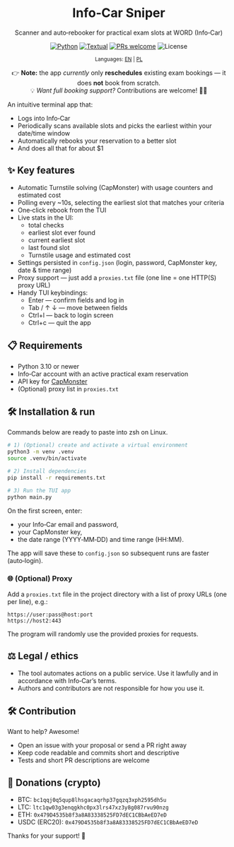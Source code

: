 <div align="center">

# Info‑Car Sniper
Scanner and auto‑rebooker for practical exam slots at WORD (Info‑Car)

<!-- Space for badges (examples below – adjust as you like) -->

<a href="https://www.python.org/"><img alt="Python" src="https://img.shields.io/badge/python-3.10%2B-blue.svg?logo=python"></a>
<a href="https://textual.textualize.io/"><img alt="Textual" src="https://img.shields.io/badge/TUI-Textual-6f42c1?logo=terminal"></a>
<a href="#-contribution-"><img alt="PRs welcome" src="https://img.shields.io/badge/PRs-welcome-brightgreen.svg"></a>
<img alt="License" src="https://img.shields.io/badge/license-%3F-lightgrey">

<p><sup>Languages: <a href="README.en.md">EN</a> | <a href="README.md">PL</a></sup></p>

</div>

<div align="center">

👉 <strong>Note:</strong> the app <em>currently</em> only <strong>reschedules</strong> existing exam bookings — it does <strong>not</strong> book from scratch. <br/>
💡 <em>Want full booking support?</em> Contributions are welcome! 🙏✨

</div>

An intuitive terminal app that:
- Logs into Info‑Car
- Periodically scans available slots and picks the earliest within your date/time window
- Automatically rebooks your reservation to a better slot
- And does all that for about $1

## ✨ Key features

- Automatic Turnstile solving (CapMonster) with usage counters and estimated cost
- Polling every ~10s, selecting the earliest slot that matches your criteria
- One‑click rebook from the TUI
- Live stats in the UI:
  - total checks
  - earliest slot ever found
  - current earliest slot
  - last found slot
  - Turnstile usage and estimated cost
- Settings persisted in `config.json` (login, password, CapMonster key, date & time range)
- Proxy support — just add a `proxies.txt` file (one line = one HTTP(S) proxy URL)
- Handy TUI keybindings:
  - Enter — confirm fields and log in
  - Tab / ↑ ↓ — move between fields
  - Ctrl+l — back to login screen
  - Ctrl+c — quit the app


## 📋 Requirements

- Python 3.10 or newer
- Info‑Car account with an active practical exam reservation
- API key for [CapMonster](https://capmonster.cloud/en)
- (Optional) proxy list in `proxies.txt`


## 🛠️ Installation & run

Commands below are ready to paste into zsh on Linux.

```bash
# 1) (Optional) create and activate a virtual environment
python3 -m venv .venv
source .venv/bin/activate

# 2) Install dependencies
pip install -r requirements.txt

# 3) Run the TUI app
python main.py
```

On the first screen, enter:
- your Info‑Car email and password,
- your CapMonster key,
- the date range (YYYY‑MM‑DD) and time range (HH:MM).

The app will save these to `config.json` so subsequent runs are faster (auto‑login).

### 🌐 (Optional) Proxy

Add a `proxies.txt` file in the project directory with a list of proxy URLs (one per line), e.g.:

```
https://user:pass@host:port
https://host2:443
```

The program will randomly use the provided proxies for requests.

## ⚖️ Legal / ethics

- The tool automates actions on a public service. Use it lawfully and in accordance with Info‑Car’s terms.
- Authors and contributors are not responsible for how you use it.

## 🛠️ Contribution

Want to help? Awesome!
- Open an issue with your proposal or send a PR right away
- Keep code readable and commits short and descriptive
- Tests and short PR descriptions are welcome

## 💙 Donations (crypto)

- BTC: `bc1qqj0q5qup8lhsgacaqrhp37gqzq3xph2595dh5u`
- LTC: `ltc1qw03g3enqgkhc0px3lrs47xz3y8g087rvu90nzg`
- ETH: `0x479D4535b8f3a8A83338525FD7dEC1CBbAeED7eD`
- USDC (ERC20): `0x479D4535b8f3a8A83338525FD7dEC1CBbAeED7eD`

Thanks for your support! 🙌
